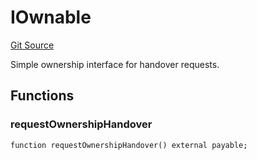 # IOwnable
[Git Source](https://github.com/NaniDAO/accounts/blob/02ab93bee68a899f7f84b457acff5201adfd6806/src/ownership/Passkeys.sol)

Simple ownership interface for handover requests.


## Functions
### requestOwnershipHandover


```solidity
function requestOwnershipHandover() external payable;
```

